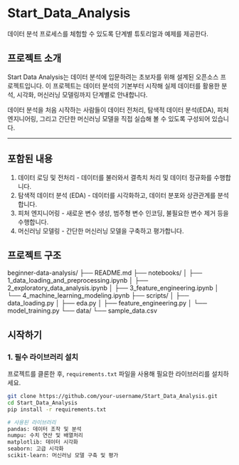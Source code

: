 # Start_Data_Analysis
데이터 분석 프로세스를 체험할 수 있도록 단계별 튜토리얼과 예제를 제공한다.

## 프로젝트 소개
Start Data Analysis는 데이터 분석에 입문하려는 초보자를 위해 설계된 오픈소스 프로젝트입니다. 이 프로젝트는 데이터 분석의 기본부터 시작해 실제 데이터를 활용한 분석, 시각화, 머신러닝 모델링까지 단계별로 안내합니다.

데이터 분석을 처음 시작하는 사람들이 데이터 전처리, 탐색적 데이터 분석(EDA), 피처 엔지니어링, 그리고 간단한 머신러닝 모델을 직접 실습해 볼 수 있도록 구성되어 있습니다.

---

## 포함된 내용
1. 데이터 로딩 및 전처리 - 데이터를 불러와서 결측치 처리 및 데이터 정규화를 수행합니다.
2. 탐색적 데이터 분석 (EDA) - 데이터를 시각화하고, 데이터 분포와 상관관계를 분석합니다.
3. 피처 엔지니어링 - 새로운 변수 생성, 범주형 변수 인코딩, 불필요한 변수 제거 등을 수행합니다.
4. 머신러닝 모델링 - 간단한 머신러닝 모델을 구축하고 평가합니다.

## 프로젝트 구조
beginner-data-analysis/ ├── README.md ├── notebooks/ │ ├── 1_data_loading_and_preprocessing.ipynb │ ├── 2_exploratory_data_analysis.ipynb │ ├── 3_feature_engineering.ipynb │ └── 4_machine_learning_modeling.ipynb ├── scripts/ │ ├── data_loading.py │ ├── eda.py │ ├── feature_engineering.py │ └── model_training.py └── data/ └── sample_data.csv

## 시작하기

### 1. 필수 라이브러리 설치
프로젝트를 클론한 후, `requirements.txt` 파일을 사용해 필요한 라이브러리를 설치하세요.
```bash
git clone https://github.com/your-username/Start_Data_Analysis.git
cd Start_Data_Analysis
pip install -r requirements.txt

# 사용된 라이브러리
pandas: 데이터 조작 및 분석
numpu: 수치 연산 및 배열처리
matplotlib: 데이터 시각화
seaborn: 고급 시각화
scikit-learn: 머신러닝 모델 구축 및 평가

